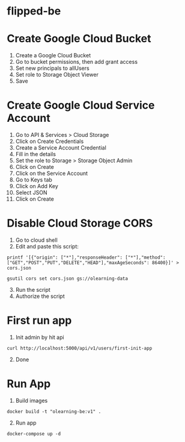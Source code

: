 # flipped-be

# Create Google Cloud Bucket
1. Create a Google Cloud Bucket
2. Go to bucket permissions, then add grant access
3. Set new principals to allUsers
4. Set role to Storage Object Viewer
5. Save

# Create Google Cloud Service Account
1. Go to API & Services > Cloud Storage
2. Click on Create Credentials
3. Create a Service Account Credential
4. Fill in the details
5. Set the role to Storage > Storage Object Admin
6. Click on Create
7. Click on the Service Account
8. Go to Keys tab
9. Click on Add Key
10. Select JSON
11. Click on Create

# Disable Cloud Storage CORS
1. Go to cloud shell
2. Edit and paste this script:
```
printf '[{"origin": ["*"],"responseHeader": ["*"],"method":
["GET","POST","PUT","DELETE","HEAD"],"maxAgeSeconds": 86400}]' > cors.json

gsutil cors set cors.json gs://olearning-data
```
3. Run the script
4. Authorize the script

# First run app
1. Init admin by hit api
```
curl http://localhost:5000/api/v1/users/first-init-app
```
2. Done

# Run App
1. Build images
```
docker build -t "olearning-be:v1" .
```
2. Run app
```
docker-compose up -d
```